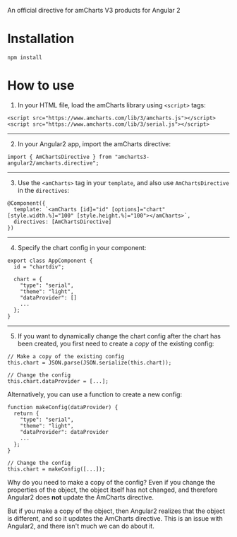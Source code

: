 An official directive for amCharts V3 products for Angular 2

Installation
============

```
npm install
```

How to use
==========

1) In your HTML file, load the amCharts library using `<script>` tags:

```
<script src="https://www.amcharts.com/lib/3/amcharts.js"></script>
<script src="https://www.amcharts.com/lib/3/serial.js"></script>
```

----

2) In your Angular2 app, import the amCharts directive:

```
import { AmChartsDirective } from "amcharts3-angular2/amcharts.directive";
```

----

3) Use the `<amCharts>` tag in your `template`, and also use `AmChartsDirective` in the `directives`:

```
@Component({
  template: `<amCharts [id]="id" [options]="chart" [style.width.%]="100" [style.height.%]="100"></amCharts>`,
  directives: [AmChartsDirective]
})
```

----

4) Specify the chart config in your component:

```
export class AppComponent {
  id = "chartdiv";

  chart = {
    "type": "serial",
    "theme": "light",
    "dataProvider": []
    ...
  };
}
```

----

5) If you want to dynamically change the chart config after the chart has been created, you first need to create a *copy* of the existing config:

```
// Make a copy of the existing config
this.chart = JSON.parse(JSON.serialize(this.chart));

// Change the config
this.chart.dataProvider = [...];
```

Alternatively, you can use a function to create a new config:

```
function makeConfig(dataProvider) {
  return {
    "type": "serial",
    "theme": "light",
    "dataProvider": dataProvider
    ...
  };
}
```

```
// Change the config
this.chart = makeConfig([...]);
```

Why do you need to make a copy of the config? Even if you change the properties of the object, the object itself has not changed, and therefore Angular2 does **not** update the AmCharts directive.

But if you make a copy of the object, then Angular2 realizes that the object is different, and so it updates the AmCharts directive. This is an issue with Angular2, and there isn't much we can do about it.
